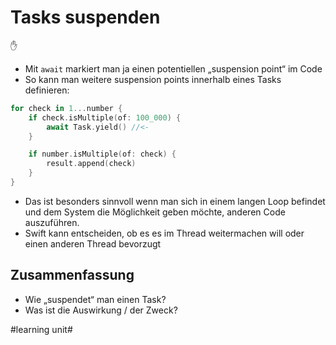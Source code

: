 # Tasks suspenden
✋
- Mit `await` markiert man ja einen potentiellen „suspension point“ im Code
- So kann man weitere suspension points innerhalb eines Tasks definieren:


```swift
for check in 1...number {
    if check.isMultiple(of: 100_000) {
        await Task.yield() //<-
    }

    if number.isMultiple(of: check) {
        result.append(check)
    }
}
```

- Das ist besonders sinnvoll wenn man sich in einem langen Loop befindet und dem System die Möglichkeit geben möchte, anderen Code auszuführen.
- Swift kann entscheiden, ob es es im Thread weitermachen will oder einen anderen Thread bevorzugt

## Zusammenfassung
- Wie „suspendet“ man einen Task?
- Was ist die Auswirkung / der Zweck?

#learning unit#